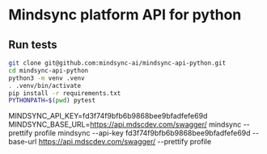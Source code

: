# Mindsync platform API for python

## Run tests

```bash
git clone git@github.com:mindsync-ai/mindsync-api-python.git
cd mindsync-api-python
python3 -m venv .venv
. .venv/bin/activate
pip install -r requirements.txt
PYTHONPATH=$(pwd) pytest
```

MINDSYNC_API_KEY=fd3f74f9bfb6b9868bee9bfadfefe69d MINDSYNC_BASE_URL=https://api.mdscdev.com/swagger/ mindsync --prettify profile
mindsync --api-key fd3f74f9bfb6b9868bee9bfadfefe69d --base-url https://api.mdscdev.com/swagger/ --prettify profile